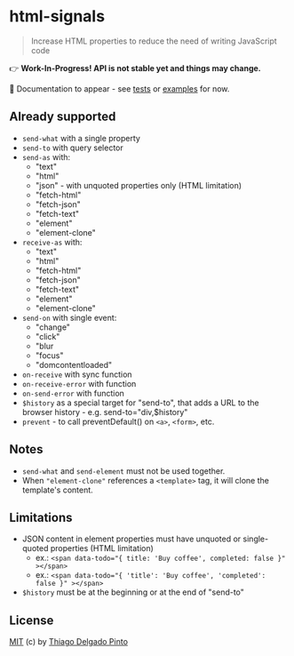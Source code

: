 # html-signals

> Increase HTML properties to reduce the need of writing JavaScript code

👉 **Work-In-Progress! API is not stable yet and things may change.**

📝 Documentation to appear - see [tests](/test/index.spec.ts) or [examples](/examples/) for now.


## Already supported

- `send-what` with a single property
- `send-to` with query selector
- `send-as` with:
  - "text"
  - "html"
  - "json" - with unquoted properties only (HTML limitation)
  - "fetch-html"
  - "fetch-json"
  - "fetch-text"
  - "element"
  - "element-clone"
- `receive-as` with:
  - "text"
  - "html"
  - "fetch-html"
  - "fetch-json"
  - "fetch-text"
  - "element"
  - "element-clone"
- `send-on` with single event:
  - "change"
  - "click"
  - "blur
  - "focus"
  - "domcontentloaded"
- `on-receive` with sync function
- `on-receive-error` with function
- `on-send-error` with function
- `$history` as a special target for "send-to", that adds a URL to the browser history - e.g. send-to="div,$history"
- `prevent` - to call preventDefault() on `<a>`, `<form>`, etc.

## Notes

- `send-what` and `send-element` must not be used together.
- When `"element-clone"` references a `<template>` tag, it will clone the template's content.

## Limitations

- JSON content in element properties must have unquoted or single-quoted properties (HTML limitation)
  - ex.: `<span data-todo="{ title: 'Buy coffee', completed: false }" ></span>`
  - ex.: `<span data-todo="{ 'title': 'Buy coffee', 'completed': false }" ></span>`
- `$history` must be at the beginning or at the end of "send-to"

## License

[MIT](/LICENSE) (c) by [Thiago Delgado Pinto](https://github.com/thiagodp)
